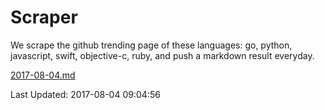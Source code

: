# Scraper

We scrape the github trending page of these languages: go, python, javascript, swift, objective-c, ruby, and push a markdown result everyday.

[2017-08-04.md](https://github.com/henson/Scraper/blob/master/2017-08-04.md)

Last Updated: 2017-08-04 09:04:56